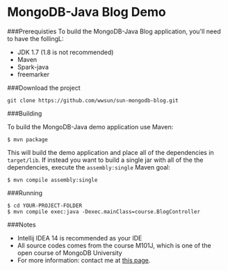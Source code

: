 MongoDB-Java Blog Demo
================

###Prerequisties
To build the MongoDB-Java Blog application, you'll need to have the follingL:

- JDK 1.7 (1.8 is not recommended)
- Maven
- Spark-java
- freemarker

###Download the project

	git clone https://github.com/wwsun/sun-mongodb-blog.git

###Building

To build the MongoDB-Java demo application use Maven:

	$ mvn package

This will build the demo application and place all of the dependencies in `target/lib`. If instead you want to build a single jar with all of the the dependencies, execute the `assembly:single` Maven goal:

	$ mvn compile assembly:single

###Running
	
	$ cd YOUR-PROJECT-FOLDER
	$ mvn compile exec:java -Dexec.mainClass=course.BlogController

###Notes

- Intellij IDEA 14 is recommended as your IDE
- All source codes comes from the course M101J, which is one of the open course of MongoDB University
- For more information: contact me at [this page](http://weibo.com/swwol).